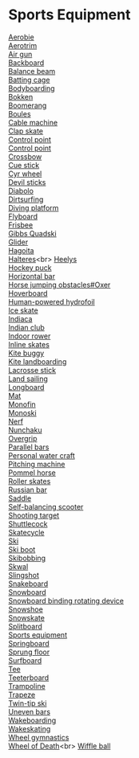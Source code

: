 # Sports Equipment
[Aerobie](https://en.wikipedia.org/wiki/Aerobie)<br>
[Aerotrim](https://en.wikipedia.org/wiki/Aerotrim)<br>
[Air gun](https://en.wikipedia.org/wiki/Air_gun)<br>
[Backboard](https://en.wikipedia.org/wiki/Backboard_(basketball))<br>
[Balance beam](https://en.wikipedia.org/wiki/Balance_beam)<br>
[Batting cage](https://en.wikipedia.org/wiki/Batting_cage)<br>
[Bodyboarding](https://en.wikipedia.org/wiki/Bodyboarding)<br>
[Bokken](https://en.wikipedia.org/wiki/Bokken)<br>
[Boomerang](https://en.wikipedia.org/wiki/Boomerang)<br>
[Boules](https://en.wikipedia.org/wiki/Boules)<br>
[Cable machine](https://en.wikipedia.org/wiki/Cable_machine)<br>
[Clap skate](https://en.wikipedia.org/wiki/Clap_skate)<br>
[Control point](https://en.wikipedia.org/wiki/Control_point_(orienteering))<br>
[Control point](https://en.wikipedia.org/wiki/Control_point_(orienteering))<br>
[Crossbow](https://en.wikipedia.org/wiki/Crossbow)<br>
[Cue stick](https://en.wikipedia.org/wiki/Cue_stick)<br>
[Cyr wheel](https://en.wikipedia.org/wiki/Cyr_wheel)<br>
[Devil sticks](https://en.wikipedia.org/wiki/Devil_sticks)<br>
[Diabolo](https://en.wikipedia.org/wiki/Diabolo)<br>
[Dirtsurfing](https://en.wikipedia.org/wiki/Dirtsurfing)<br>
[Diving platform](https://en.wikipedia.org/wiki/Diving_platform)<br>
[Flyboard](https://en.wikipedia.org/wiki/Flyboard)<br>
[Frisbee](https://en.wikipedia.org/wiki/Frisbee)<br>
[Gibbs Quadski](https://en.wikipedia.org/wiki/Gibbs_Quadski)<br>
[Glider](https://en.wikipedia.org/wiki/Glider_(sailplane))<br>
[Hagoita](https://en.wikipedia.org/wiki/Hagoita)<br>
[Halteres](https://en.wikipedia.org/wiki/Halteres_(ancient_Greece))<br>
[Heelys](https://en.wikipedia.org/wiki/Heelys)<br>
[Hockey puck](https://en.wikipedia.org/wiki/Hockey_puck)<br>
[Horizontal bar](https://en.wikipedia.org/wiki/Horizontal_bar)<br>
[Horse jumping obstacles#Oxer](https://en.wikipedia.org/wiki/Horse_jumping_obstacles#Oxer)<br>
[Hoverboard](https://en.wikipedia.org/wiki/Hoverboard)<br>
[Human-powered hydrofoil](https://en.wikipedia.org/wiki/Human-powered_hydrofoil)<br>
[Ice skate](https://en.wikipedia.org/wiki/Ice_skate)<br>
[Indiaca](https://en.wikipedia.org/wiki/Indiaca)<br>
[Indian club](https://en.wikipedia.org/wiki/Indian_club)<br>
[Indoor rower](https://en.wikipedia.org/wiki/Indoor_rower)<br>
[Inline skates](https://en.wikipedia.org/wiki/Inline_skates)<br>
[Kite buggy](https://en.wikipedia.org/wiki/Kite_buggy)<br>
[Kite landboarding](https://en.wikipedia.org/wiki/Kite_landboarding)<br>
[Lacrosse stick](https://en.wikipedia.org/wiki/Lacrosse_stick)<br>
[Land sailing](https://en.wikipedia.org/wiki/Land_sailing)<br>
[Longboard](https://en.wikipedia.org/wiki/Longboard)<br>
[Mat](https://en.wikipedia.org/wiki/Mat_(gymnastics))<br>
[Monofin](https://en.wikipedia.org/wiki/Monofin)<br>
[Monoski](https://en.wikipedia.org/wiki/Monoski)<br>
[Nerf](https://en.wikipedia.org/wiki/Nerf)<br>
[Nunchaku](https://en.wikipedia.org/wiki/Nunchaku)<br>
[Overgrip](https://en.wikipedia.org/wiki/Overgrip)<br>
[Parallel bars](https://en.wikipedia.org/wiki/Parallel_bars)<br>
[Personal water craft](https://en.wikipedia.org/wiki/Personal_water_craft)<br>
[Pitching machine](https://en.wikipedia.org/wiki/Pitching_machine)<br>
[Pommel horse](https://en.wikipedia.org/wiki/Pommel_horse)<br>
[Roller skates](https://en.wikipedia.org/wiki/Roller_skates)<br>
[Russian bar](https://en.wikipedia.org/wiki/Russian_bar)<br>
[Saddle](https://en.wikipedia.org/wiki/Saddle)<br>
[Self-balancing scooter](https://en.wikipedia.org/wiki/Self-balancing_scooter)<br>
[Shooting target](https://en.wikipedia.org/wiki/Shooting_target)<br>
[Shuttlecock](https://en.wikipedia.org/wiki/Shuttlecock)<br>
[Skatecycle](https://en.wikipedia.org/wiki/Skatecycle)<br>
[Ski](https://en.wikipedia.org/wiki/Ski)<br>
[Ski boot](https://en.wikipedia.org/wiki/Ski_boot)<br>
[Skibobbing](https://en.wikipedia.org/wiki/Skibobbing)<br>
[Skwal](https://en.wikipedia.org/wiki/Skwal)<br>
[Slingshot](https://en.wikipedia.org/wiki/Slingshot)<br>
[Snakeboard](https://en.wikipedia.org/wiki/Snakeboard)<br>
[Snowboard](https://en.wikipedia.org/wiki/Snowboard)<br>
[Snowboard binding rotating device](https://en.wikipedia.org/wiki/Snowboard_binding_rotating_device)<br>
[Snowshoe](https://en.wikipedia.org/wiki/Snowshoe)<br>
[Snowskate](https://en.wikipedia.org/wiki/Snowskate)<br>
[Splitboard](https://en.wikipedia.org/wiki/Splitboard)<br>
[Sports equipment](https://en.wikipedia.org/wiki/Sports_equipment)<br>
[Springboard](https://en.wikipedia.org/wiki/Springboard)<br>
[Sprung floor](https://en.wikipedia.org/wiki/Sprung_floor)<br>
[Surfboard](https://en.wikipedia.org/wiki/Surfboard)<br>
[Tee](https://en.wikipedia.org/wiki/Tee)<br>
[Teeterboard](https://en.wikipedia.org/wiki/Teeterboard)<br>
[Trampoline](https://en.wikipedia.org/wiki/Trampoline)<br>
[Trapeze](https://en.wikipedia.org/wiki/Trapeze)<br>
[Twin-tip ski](https://en.wikipedia.org/wiki/Twin-tip_ski)<br>
[Uneven bars](https://en.wikipedia.org/wiki/Uneven_bars)<br>
[Wakeboarding](https://en.wikipedia.org/wiki/Wakeboarding)<br>
[Wakeskating](https://en.wikipedia.org/wiki/Wakeskating)<br>
[Wheel gymnastics](https://en.wikipedia.org/wiki/Wheel_gymnastics)<br>
[Wheel of Death](https://en.wikipedia.org/wiki/Wheel_of_Death_(Space_Wheel))<br>
[Wiffle ball](https://en.wikipedia.org/wiki/Wiffle_ball)<br>
